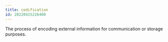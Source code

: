 ```yaml
---
title: codification
id: 20220415226400
---
```


The process of encoding external information for communication or storage purposes. 
